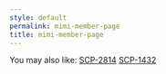```yaml
---
style: default
permalink: mimi-member-page
title: mimi-member-page
---
```

You may also like:
[SCP-2814](http://scp-wiki.net/scp-2814)
[SCP-1432](http://scp-wiki.net/scp-1432)
